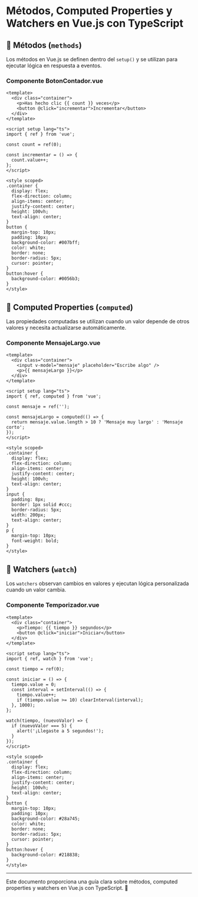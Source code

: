 # Métodos, Computed Properties y Watchers en Vue.js con TypeScript

## 📌 Métodos (`methods`)
Los métodos en Vue.js se definen dentro del `setup()` y se utilizan para ejecutar lógica en respuesta a eventos.

### Componente BotonContador.vue
```vue
<template>
  <div class="container">
    <p>Has hecho clic {{ count }} veces</p>
    <button @click="incrementar">Incrementar</button>
  </div>
</template>

<script setup lang="ts">
import { ref } from 'vue';

const count = ref(0);

const incrementar = () => {
  count.value++;
};
</script>

<style scoped>
.container {
  display: flex;
  flex-direction: column;
  align-items: center;
  justify-content: center;
  height: 100vh;
  text-align: center;
}
button {
  margin-top: 10px;
  padding: 10px;
  background-color: #007bff;
  color: white;
  border: none;
  border-radius: 5px;
  cursor: pointer;
}
button:hover {
  background-color: #0056b3;
}
</style>
```

## 📌 Computed Properties (`computed`)
Las propiedades computadas se utilizan cuando un valor depende de otros valores y necesita actualizarse automáticamente.

### Componente MensajeLargo.vue
```vue
<template>
  <div class="container">
    <input v-model="mensaje" placeholder="Escribe algo" />
    <p>{{ mensajeLargo }}</p>
  </div>
</template>

<script setup lang="ts">
import { ref, computed } from 'vue';

const mensaje = ref('');

const mensajeLargo = computed(() => {
  return mensaje.value.length > 10 ? 'Mensaje muy largo' : 'Mensaje corto';
});
</script>

<style scoped>
.container {
  display: flex;
  flex-direction: column;
  align-items: center;
  justify-content: center;
  height: 100vh;
  text-align: center;
}
input {
  padding: 8px;
  border: 1px solid #ccc;
  border-radius: 5px;
  width: 200px;
  text-align: center;
}
p {
  margin-top: 10px;
  font-weight: bold;
}
</style>
```

## 📌 Watchers (`watch`)
Los `watchers` observan cambios en valores y ejecutan lógica personalizada cuando un valor cambia.

### Componente Temporizador.vue
```vue
<template>
  <div class="container">
    <p>Tiempo: {{ tiempo }} segundos</p>
    <button @click="iniciar">Iniciar</button>
  </div>
</template>

<script setup lang="ts">
import { ref, watch } from 'vue';

const tiempo = ref(0);

const iniciar = () => {
  tiempo.value = 0;
  const interval = setInterval(() => {
    tiempo.value++;
    if (tiempo.value >= 10) clearInterval(interval);
  }, 1000);
};

watch(tiempo, (nuevoValor) => {
  if (nuevoValor === 5) {
    alert('¡Llegaste a 5 segundos!');
  }
});
</script>

<style scoped>
.container {
  display: flex;
  flex-direction: column;
  align-items: center;
  justify-content: center;
  height: 100vh;
  text-align: center;
}
button {
  margin-top: 10px;
  padding: 10px;
  background-color: #28a745;
  color: white;
  border: none;
  border-radius: 5px;
  cursor: pointer;
}
button:hover {
  background-color: #218838;
}
</style>
```

---
Este documento proporciona una guía clara sobre métodos, computed properties y watchers en Vue.js con TypeScript. 🚀